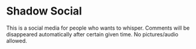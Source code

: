 # Shadow Social 
This is a social media for people who wants to whisper. Comments will be disappeared automatically after certain given time. No pictures/audio allowed. 
